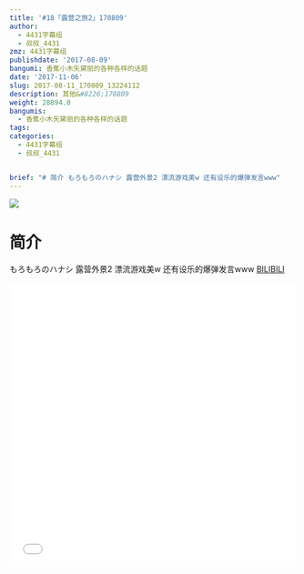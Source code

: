 ```yaml
---
title: '#18「露营之旅2」170809'
author:
  - 4431字幕组
  - 叔叔_4431
zmz: 4431字幕组
publishdate: '2017-08-09'
bangumi: 香蕉小木矢黛丽的各种各样的话题
date: '2017-11-06'
slug: 2017-08-11_170809_13224112
description: 其他&#8226;170809
weight: 28894.0
bangumis:
  - 香蕉小木矢黛丽的各种各样的话题
tags:
categories:
  - 4431字幕组
  - 叔叔_4431


brief: "# 简介 もろもろのハナシ 露营外景2 漂流游戏美w 还有设乐的爆弹发言www"
---
```

![](https://i.imgur.com/w6sA0EN.png)
# 简介  
もろもろのハナシ
露营外景2
漂流游戏美w
还有设乐的爆弹发言www
  [BILIBILI](https://www.bilibili.com/video/av13224112/)

  <iframe src="//www.bilibili.com/blackboard/player.html?aid=13224112" width="100%" height="500" frameborder="0" allowfullscreen="allowfullscreen"></iframe>
